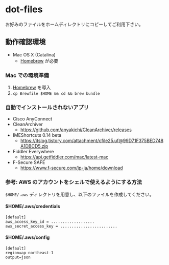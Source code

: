 # dot-files

お好みのファイルをホームディレクトリにコピーしてご利用下さい。

## 動作確認環境

- Mac OS X (Catalina)
  - [Homebrew](http://brew.sh/) が必要

### Mac での環境準備

1. [Homebrew](http://brew.sh/) を導入
2. `cp Brewfile $HOME && cd && brew bundle`

### 自動でインストールされないアプリ

- Cisco AnyConnect
- CleanArchiver
  - https://github.com/anyakichi/CleanArchiver/releases
- IMEShortcuts 0.14 beta
  - https://itslog.tistory.com/attachment/cfile25.uf@99D71F375BED748A1DBCD5.zip
- Fiddler Everywhere
  - https://api.getfiddler.com/mac/latest-mac
- F-Secure SAFE
  - https://www.f-secure.com/jp-ja/home/download

### 参考: AWS のアカウントをシェルで使えるようにする方法

`$HOME/.aws` ディレクトリを用意し、以下のファイルを作成してください。

#### $HOME/.aws/credentials

```
[default]
aws_access_key_id = ...................
aws_secret_access_key = ......................... 
```

#### $HOME/.aws/config

```
[default]
region=ap-northeast-1
output=json
```

